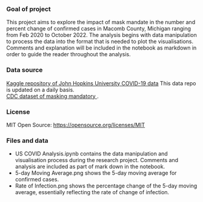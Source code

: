 ### Goal of project
This project aims to explore the impact of mask mandate in the number and percent change of confirmed cases in Macomb County, Michigan ranging from Feb 2020 to October 2022. The analysis begins with data manipulation to process the data into the format that is needed to plot the visualisations. Comments and explanation will be included in the notebook as markdown in order to guide the reader throughout the analysis.  

### Data source
[Kaggle repository of John Hopkins University COVID-19 data](https://www.kaggle.com/datasets/antgoldbloom/covid19-data-from-john-hopkins-university) This data repo is updated on a daily basis.  
[CDC dataset of masking mandatory ](https://data.cdc.gov/Policy-Surveillance/U-S-State-and-Territorial-Public-Mask-Mandates-Fro/62d6-pm5i). 


### License
MIT Open Source: https://opensource.org/licenses/MIT         

### Files and data
- US COVID Analysis.ipynb contains the data manipulation and visualisation process during the research project. Comments and analysis are included as part of mark down in the notebook.  
- 5-day Moving Average.png shows the 5-day moving average for confirmed cases.  
- Rate of Infection.png shows the percentage change of the 5-day moving average, essentially reflecting the rate of change of infection.  
